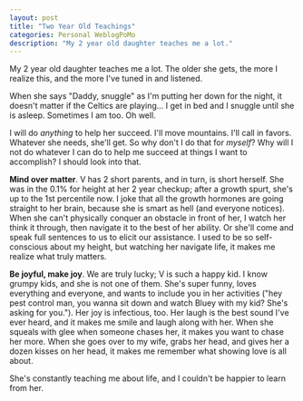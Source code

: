 ```yaml
---
layout: post
title: "Two Year Old Teachings"
categories: Personal WeblogPoMo
description: "My 2 year old daughter teaches me a lot."
---
```


My 2 year old daughter teaches me a lot. The older she gets, the more I realize this, and the more I've tuned in and listened.

When she says "Daddy, snuggle" as I'm putting her down for the night, it doesn't matter if the Celtics are playing... I get in bed and I snuggle until she is asleep. Sometimes I am too. Oh well.

I will do *anything* to help her succeed. I'll move mountains. I'll call in favors. Whatever she needs, she'll get. So why don't I do that for *myself*? Why will I not do whatever I can do to help me succeed at things I want to accomplish? I should look into that.

**Mind over matter**. V has 2 short parents, and in turn, is short herself. She was in the 0.1% for height at her 2 year checkup; after a growth spurt, she's up to the 1st percentile now. I joke that all the growth hormones are going straight to her brain, because she is smart as hell (and everyone notices). When she can't physically conquer an obstacle in front of her, I watch her think it through, then navigate it to the best of her ability. Or she'll come and speak full sentences to us to elicit our assistance. I used to be so self-conscious about my height, but watching her navigate life, it makes me realize what truly matters.

**Be joyful, make joy**. We are truly lucky; V is such a happy kid. I know grumpy kids, and she is not one of them. She's super funny, loves everything and everyone, and wants to include you in her activities ("hey pest control man, you wanna sit down and watch Bluey with my kid? She's asking for you."). Her joy is infectious, too. Her laugh is the best sound I've ever heard, and it makes me smile and laugh along with her. When she squeals with glee when someone chases her, it makes you want to chase her more. When she goes over to my wife, grabs her head, and gives her a dozen kisses on her head, it makes me remember what showing love is all about.

She's constantly teaching me about life, and I couldn't be happier to learn from her.
